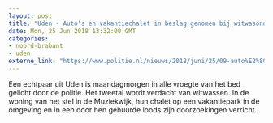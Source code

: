 ```yaml
---
layout: post
title: "Uden - Auto’s en vakantiechalet in beslag genomen bij witwasonderzoek"
date: Mon, 25 Jun 2018 13:32:00 GMT
categories: 
- noord-brabant 
- uden 
externe_link: "https://www.politie.nl/nieuws/2018/juni/25/09-auto%E2%80%99s-en-vakantiechalet-in-beslag-genomen-bij-witwasonderzoek.html"
---
```


Een echtpaar uit Uden is maandagmorgen in alle vroegte van het bed gelicht door de politie. Het tweetal wordt verdacht van witwassen. In de woning van het stel in de Muziekwijk, hun chalet op een vakantiepark in de omgeving en in een door hen gehuurde loods zijn doorzoekingen verricht.
